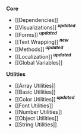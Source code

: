 **Core**
- [[Dependencies]]
- [[Visualizations]]<sup> ***updated***</sup>
- [[Forms]]<sup> ***updated***</sup>
- [[Text Wrapping]]<sup> ***new***</sup>
- [[Methods]]<sup> ***updated***</sup>
- [[Localization]]<sup> ***updated***</sup>
- [[Global Variables]]

**Utilities**
- [[Array Utilities]]
- [[Basic Utilities]]
- [[Color Utilities]]<sup> ***updated***</sup>
- [[Font Utilities]]
- [[Number Utilities]]
- [[Object Utilities]]
- [[String Utilities]]
